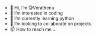 - 👋 Hi, I’m @Verathena
- 👀 I’m interested in coding
- 🌱 I’m currently learning python
- 💞️ I’m looking to collaborate on projects
- 📫 How to reach me ...

<!---
Verathena/Verathena is a ✨ special ✨ repository because its `README.md` (this file) appears on your GitHub profile.
You can click the Preview link to take a look at your changes.
--->
